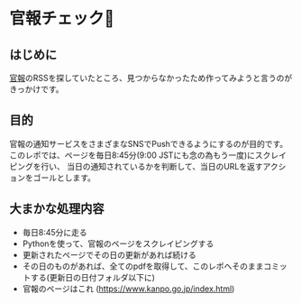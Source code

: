 # 官報チェック🤖

## はじめに
[官報](https://www.kanpo.go.jp/index.html)のRSSを探していたところ、見つからなかったため作ってみようと言うのがきっかけです。

## 目的
官報の通知サービスをさまざまなSNSでPushできるようにするのが目的です。
このレポでは、ページを毎日8:45分(9:00 JSTにも念の為もう一度)にスクレイピングを行い、
当日の通知されているかを判断して、当日のURLを返すアクションをゴールとします。

## 大まかな処理内容
- 毎日8:45分に走る
- Pythonを使って、官報のページをスクレイピングする
- 更新されたページでその日の更新があれば続ける
- その日のものがあれば、全てのpdfを取得して、このレポへそのままコミットする(更新日の日付フォルダ以下に)
- 官報のページはこれ (https://www.kanpo.go.jp/index.html)